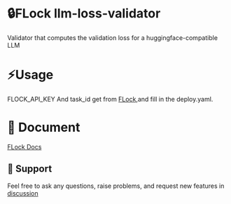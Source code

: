 # 🔒FLock llm-loss-validator

Validator that computes the validation loss for a huggingface-compatible LLM

# ⚡Usage

FLOCK_API_KEY And task_id get from [FLock](https://train.flock.io),and fill in the deploy.yaml.

# 📖 Document

[FLock Docs](https://docs.flock.io/flock-product/decentralised-ai-training/validator-guide)

## 🙋 Support

Feel free to ask any questions, raise problems, and request new features in [discussion](https://discord.com/invite/ay8MnJCg2W)
